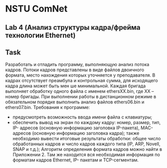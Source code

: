 # NSTU ComNet 
## Lab 4 (Анализ структуры кадра/фрейма технологии Ethernet)
## Task
Разработать и отладить программу, выполняющую  анализ потока кадров. Потоки кадров представлены в виде файлов двоичного формата, место нахождения которых уточняется у преподавателя. В кадрах отсутствует преамбула и контрольная сумма, для исходящего кадра длина может быть мен   ше минимальной. Каждая бригада выполняет обработку одного файла с именем ethersXX.bin, где ХХ – номер бригады. 
При выполнении работы в дистанционном режиме в обязательном порядке выполнить анализ файлов ethers06.bin и ethers07.bin.
Требования к программе:
-	предусмотреть возможность ввода имени файла с клавиатуры; 
-	обеспечить вывод на экран по каждому кадру: номер, размер, тип, IP- адресов (основную информацию заголовка IP-пакета), MAC- адресов (основную информацию заголовка кадра); также необходимо вывести итоговые результаты обработки: общее число обработанных кадров и число кадров каждого типа (IP, ARP, Novell, SNAP и т.д.);
Алгоритм определения формата кадров можно найти в Приложении 2. Там же находится вся необходимая информация по форматам кадров Ethernet, IP- пакетам и TCP-сегментам.
